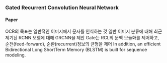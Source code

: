 ### Gated Recurrent Convolution Neural Network

#### Paper
OCR의 목표는 일반적인 이미지에서 문자를 인식하는 것
일반 이미지 분류에 대해 최근 제기된 RCNN 모델에 대해 GRCNN을 제안
Gate는 RCL의 문맥 모듈화를 제어하고, 순전(feed-forward), 순환(recurrent)정보의 균형을 제어
In addition, an efficient Bidirectional Long ShortTerm Memory (BLSTM) is built for sequence modeling.